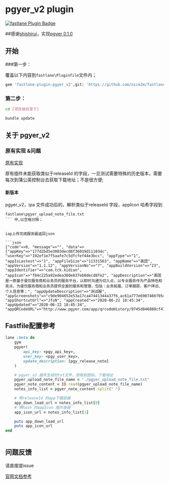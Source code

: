 # pgyer_v2 plugin

[![fastlane Plugin Badge](https://rawcdn.githack.com/fastlane/fastlane/master/fastlane/assets/plugin-badge.svg)](https://rubygems.org/gems/fastlane-plugin-pgyer_v2)


##感谢[shishirui](https://github.com/shishirui)，实现[pgyer 0.1.0](https://github.com/shishirui/fastlane-plugin-pgyer)

## 开始

###第一步：

覆盖以下内容到`fastlane\Pluginfile`文件内；

```bash
gem 'fastlane-plugin-pgyer_v2',git: 'https://github.com/nice2m/fastlane-plugin-pgyer_v2'

```


### 第二步：
```bash
cd [项目根目录下]

bundle update
```


## 关于 pgyer_v2


### 原有实现 &问题

[原有实现](https://github.com/shishirui/fastlane-plugin-pgyer)

原有插件未能获取类似于releaseId 的字段，一旦测试需要特殊的历史版本，需要每次到蒲公英控制台去获取下载地址；不是很方便;

#### 新版本
pgyer_v2，ipa 文件成功后的，解析类似于releaseId 字段，appIcon 哈希字段到 
```
fastlane\pgyer_upload_note_file.txt
``` 中,以空格分隔；


iap上传完成服务器返回json

```json
{"code"=>0, "message"=>"", "data"=>{"appKey"=>"177d2bd5e3803dec08f36019d111034c", "userKey"=>"192ef1e7f5aafe7c5dfcfef44e3bcc", "appType"=>"1", "appIsLastest"=>"1", "appFileSize"=>"11331563", "appName"=>"美团", "appVersion"=>"1.1.12", "appVersionNo"=>"7", "appBuildVersion"=>"23", "appIdentifier"=>"com.tck.kidian", "appIcon"=>"f84c225a92edea360e837eb0decd8fe2", "appDescription"=>"美团是一款基于餐饮服务商和业务员的服务平台，以即时沟通为切入点，以专业服务作为产品特色和卖点，为餐饮服务商和业务员提供全面的服务和管理，包括：业务拓展、订单跟踪、客户拜访、个人信息等；", "appUpdateDescription"=>"测试服", "appScreenshots"=>"c9de904652e53a17ca47441344a37f6,ac61a777e6907466f054aa015c4d24e5,a2315a507bbe2e4598803327353bd6", "appShortcutUrl"=>"JfsN", "appCreated"=>"2020-06-22 18:45:34", "appUpdated"=>"2020-06-22 18:45:34", "appQRCodeURL"=>"http://www.pgyer.com/app/qrcodeHistory/9745d846808cf47eec73459135c65a0201158f01bc7f458f8f7304e208594"}}

```


## Fastfile配置参考
```ruby
lane :beta do
    gym
    pgyer(
        api_key: <pgy_api_key>, 
        user_key: <pgy_user_key>,
        update_description: [pgy_release_note]
    )

    # pgyer_v2 插件生成的txt文件，获取到图标，下载地址
    pgyer_upload_note_file_name = "./pgyer_upload_note_file.txt"
    pgyer_note_content = IO.read(pgyer_upload_note_file_name)
    notes_info_list = pgyer_note_content.split(" ")

    # 带releaseId 的app下载链接
    app_down_load_url = notes_info_list[0]
    # 带hash 的appIcon 图片链接
    app_icon_url = notes_info_list[1]

    puts app_down_load_url
    puts app_icon_url
end
	
```


## 问题反馈

请直接提issue

[官网文档参考](https://docs.fastlane.tools/plugins/plugins-troubleshooting/) 
